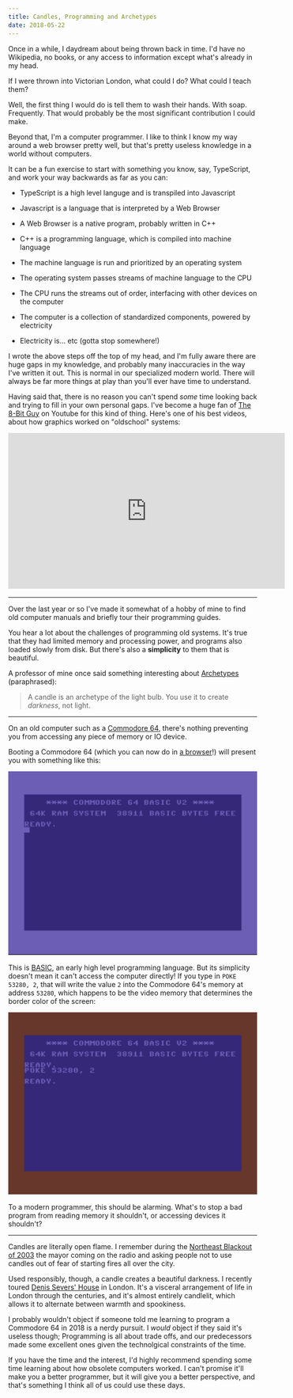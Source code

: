 ```yaml
---
title: Candles, Programming and Archetypes
date: 2018-05-22
---
```


Once in a while, I daydream about being thrown back in time. I'd have no Wikipedia, no books, or any
access to information except what's already in my head.

If I were thrown into Victorian London, what could I do? What could I teach them?

Well, the first thing I would do is tell them to wash their hands. With soap. Frequently. That would probably
be the most significant contribution I could make.

Beyond that, I'm a computer programmer. I like to think I know my way around a web browser pretty well,
but that's pretty useless knowledge in a world without computers.

It can be a fun exercise to start with something you know, say, TypeScript, and work your way backwards
as far as you can:

* TypeScript is a high level languge and is transpiled into Javascript

* Javascript is a language that is interpreted by a Web Browser

* A Web Browser is a native program, probably written in C++

* C++ is a programming language, which is compiled into machine language

* The machine language is run and prioritized by an operating system

* The operating system passes streams of machine language to the CPU

* The CPU runs the streams out of order, interfacing with other devices on the computer

* The computer is a collection of standardized components, powered by electricity

* Electricity is... etc (gotta stop somewhere!)

I wrote the above steps off the top of my head, and I'm fully aware there are huge gaps in my knowledge,
and probably many inaccuracies in the way I've written it out. This is normal in our specialized modern world.
There will always be far more things at play than you'll ever have time to understand.

Having said that, there is no reason you can't spend *some* time looking back and trying to fill in
your own personal gaps. I've become a huge fan of [The 8-Bit Guy](http://www.the8bitguy.com/) on Youtube
for this kind of thing.  Here's one of his best videos, about how graphics worked on "oldschool" systems:

<iframe width="560" height="315" src="https://www.youtube.com/embed/Tfh0ytz8S0k" frameborder="0" allow="autoplay; encrypted-media" allowfullscreen></iframe>

---

Over the last year or so I've made it somewhat of a hobby of mine to find old computer manuals and briefly
tour their programming guides.

You hear a lot about the challenges of programming old systems. It's true that they had limited memory and
processing power, and programs also loaded slowly from disk. But there's also a **simplicity** to them
that is beautiful.

A professor of mine once said something interesting about [Archetypes](https://en.wikipedia.org/wiki/Archetype) (paraphrased):

> A candle is an archetype of the light bulb. You use it to create *darkness*, not light.

---

On an old computer such as a [Commodore 64](https://en.wikipedia.org/wiki/Commodore_64), 
there's nothing preventing you from accessing any piece of memory or IO device.

Booting a Commodore 64 (which you can now do in [a browser](https://virtualconsoles.com/online-emulators/c64/)!)
will present you with something like this:

<img src="/images/c64-boot.png">

This is [BASIC](https://en.wikipedia.org/wiki/BASIC), an early high level programming language. But its
simplicity doesn't mean it can't access the computer directly! If you type in `POKE 53280, 2`, that will write
the value `2` into the Commodore 64's memory at address `53280`, which happens to be the video memory that
determines the border color of the screen:

<img src="/images/c64-poke.png">

To a modern programmer, this should be alarming. What's to stop a bad program from reading memory it shouldn't,
or accessing devices it shouldn't?

---

Candles are literally open flame. I remember during the
[Northeast Blackout of 2003](https://en.wikipedia.org/wiki/Northeast_blackout_of_2003) the mayor coming on the
radio and asking people not to use candles out of fear of starting fires all over the city.

Used responsibly, though, a candle creates a beautiful darkness. I recently toured
[Denis Severs' House](https://en.wikipedia.org/wiki/Dennis_Severs%27_House) in London. It's a visceral
arrangement of life in London through the centuries, and it's almost entirely candlelit, which allows it to
alternate between warmth and spookiness.

I probably wouldn't object if someone told me learning to program a Commodore 64 in 2018 is a nerdy
pursuit. I *would* object if they said it's useless though; Programming is all about trade offs, and
our predecessors made some excellent ones given the technolgical constraints of the time.

If you have the time and the interest, I'd highly recommend spending some time learning about how obsolete
computers worked. I can't promise it'll make you a better programmer, but it will give you a better
perspective, and that's something I think all of us could use these days.

